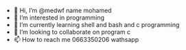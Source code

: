 - 👋 Hi, I’m @medwf name mohamed 
- 👀 I’m interested in programming 
- 🌱 I’m currently learning shell and bash and c programming 
- 💞️ I’m looking to collaborate on program c 
- 📫 How to reach me 0663350206 wathsapp 

<!---
medwf/medwf is a ✨ special ✨ repository because its `README.md` (this file) appears on your GitHub profile.
You can click the Preview link to take a look at your changes.
--->
